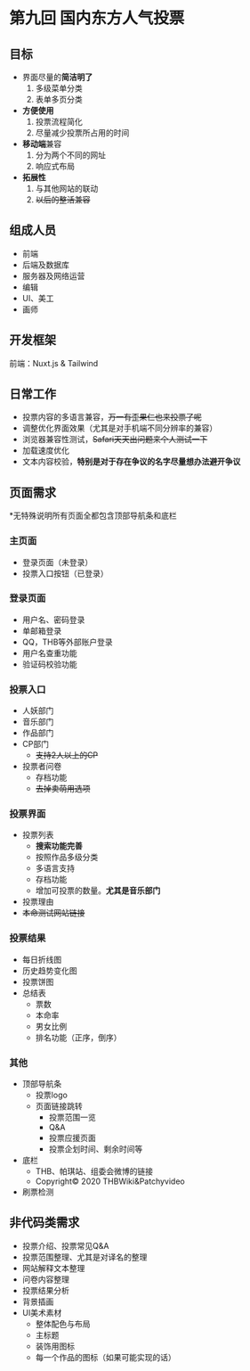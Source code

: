 # **第九回 国内东方人气投票**

## 目标

- 界面尽量的**简洁明了**
  1. 多级菜单分类
  2. 表单多页分类
- **方便使用**
  1. 投票流程简化
  2. 尽量减少投票所占用的时间
- **移动端**兼容
  1. 分为两个不同的网址
  2. 响应式布局
- **拓展性**
  1. 与其他网站的联动
  2. ~~以后的整活兼容~~

## 组成人员

- 前端
- 后端及数据库
- 服务器及网络运营
- 编辑
- UI、美工
- 画师

## 开发框架

前端：Nuxt.js & Tailwind

## 日常工作

- 投票内容的多语言兼容，~~万一有歪果仁也来投票了呢~~
- 调整优化界面效果（尤其是对手机端不同分辨率的兼容）
- 浏览器兼容性测试，~~Safari天天出问题来个人测试一下~~
- 加载速度优化
- 文本内容校验，**特别是对于存在争议的名字尽量想办法避开争议**

## 页面需求

*无特殊说明所有页面全都包含顶部导航条和底栏

### 主页面

- 登录页面（未登录）
- 投票入口按钮（已登录）

### 登录页面

- 用户名、密码登录
- 单邮箱登录
- QQ，THB等外部账户登录
- 用户名查重功能
- 验证码校验功能

### 投票入口

- 人妖部门
- 音乐部门
- 作品部门
- CP部门
  - ~~支持2人以上的CP~~
- 投票者问卷
  - 存档功能
  - ~~去掉卖萌用选项~~

### 投票界面

- 投票列表
  - **搜索功能完善**
  - 按照作品多级分类
  - 多语言支持
  - 存档功能
  - 增加可投票的数量。**尤其是音乐部门**
- 投票理由
- ~~本命测试网站链接~~

### 投票结果

- 每日折线图
- 历史趋势变化图
- 投票饼图
- 总结表
  - 票数
  - 本命率
  - 男女比例
  - 排名功能（正序，倒序）

### 其他

- 顶部导航条
  - 投票logo
  - 页面链接跳转
    - 投票范围一览
    - Q&A
    - 投票应援页面
    - 投票企划时间、剩余时间等
- 底栏
  - THB、帕琪站、组委会微博的链接
  - Copyright© 2020 THBWiki&Patchyvideo
- 刷票检测

## 非代码类需求

- 投票介绍、投票常见Q&A
- 投票范围整理、尤其是对译名的整理
- 网站解释文本整理
- 问卷内容整理
- 投票结果分析
- 背景插画
- UI美术素材
  - 整体配色与布局
  - 主标题
  - 装饰用图标
  - 每一个作品的图标（如果可能实现的话）